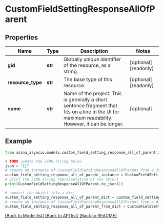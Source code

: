 # CustomFieldSettingResponseAllOfParent


## Properties

Name | Type | Description | Notes
------------ | ------------- | ------------- | -------------
**gid** | **str** | Globally unique identifier of the resource, as a string. | [optional] [readonly] 
**resource_type** | **str** | The base type of this resource. | [optional] [readonly] 
**name** | **str** | Name of the project. This is generally a short sentence fragment that fits on a line in the UI for maximum readability. However, it can be longer. | [optional] 

## Example

```python
from asana_asyncio.models.custom_field_setting_response_all_of_parent import CustomFieldSettingResponseAllOfParent

# TODO update the JSON string below
json = "{}"
# create an instance of CustomFieldSettingResponseAllOfParent from a JSON string
custom_field_setting_response_all_of_parent_instance = CustomFieldSettingResponseAllOfParent.from_json(json)
# print the JSON string representation of the object
print(CustomFieldSettingResponseAllOfParent.to_json())

# convert the object into a dict
custom_field_setting_response_all_of_parent_dict = custom_field_setting_response_all_of_parent_instance.to_dict()
# create an instance of CustomFieldSettingResponseAllOfParent from a dict
custom_field_setting_response_all_of_parent_from_dict = CustomFieldSettingResponseAllOfParent.from_dict(custom_field_setting_response_all_of_parent_dict)
```
[[Back to Model list]](../README.md#documentation-for-models) [[Back to API list]](../README.md#documentation-for-api-endpoints) [[Back to README]](../README.md)


